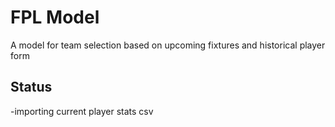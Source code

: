 # FPL Model

A model for team selection based on upcoming fixtures and historical player form

## Status

-importing current player stats csv 